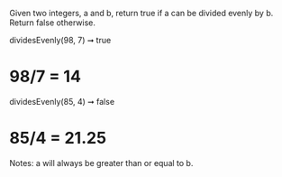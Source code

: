 Given two integers, a and b, return true if a can be divided evenly by b. Return false otherwise.

dividesEvenly(98, 7) ➞ true
# 98/7 = 14

dividesEvenly(85, 4) ➞ false
# 85/4 = 21.25

Notes: a will always be greater than or equal to b.